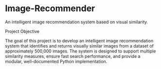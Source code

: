 # Image-Recommender
An intelligent image recommendation system based on visual similarity.

Project Objective

The goal of this project is to develop an intelligent image recommendation system that identifies and returns visually similar images from a dataset of approximately 500,000 images. The system is designed to support multiple similarity measures, ensure fast search performance, and provide a modular, well-documented Python implementation.
